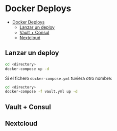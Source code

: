 # Docker Deploys

- [Docker Deploys](#docker-deploys)
  - [Lanzar un deploy](#lanzar-un-deploy)
  - [Vault + Consul](#vault--consul)
  - [Nextcloud](#nextcloud)

## Lanzar un deploy

```bash
cd <directory>
docker-compose up -d
```

Si el fichero `docker-compose.yml` tuviera otro nombre:

```bash
cd <directory>
docker-compose -f vault.yml up -d
```

## Vault + Consul

## Nextcloud
